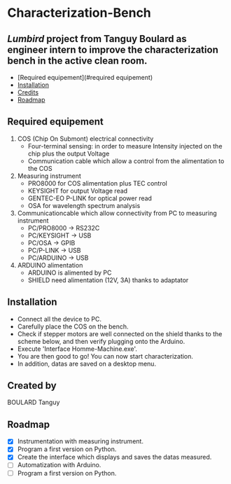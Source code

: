 # Characterization-Bench

## *Lumbird* project from **Tanguy Boulard** as engineer intern to improve the characterization bench in the active clean room.

  - [Required equipement](#required equipement)
  - [Installation](#installation)
  - [Credits](#credits)
  - [Roadmap](#roadmap)

## Required equipement

1. COS (Chip On Submont) electrical connectivity
	- Four-terminal sensing: in order to measure Intensity injected on the chip plus the output Voltage
	- Communication cable which allow a control from the alimentation to the COS
2. Measuring instrument
	- PRO8000 for COS alimentation plus TEC control
	- KEYSIGHT for output Voltage read
	- GENTEC-EO P-LINK for optical power read
	- OSA for wavelength spectrum analysis
3. Communicationcable which allow connectivity from PC to measuring instrument
	- PC/PRO8000 -> RS232C
	- PC/KEYSIGHT -> USB
	- PC/OSA -> GPIB
	- PC/P-LINK -> USB
	- PC/ARDUINO -> USB
4. ARDUINO alimentation
	- ARDUINO is alimented by PC
	- SHIELD need alimentation (12V, 3A) thanks to adaptator

## Installation

  * Connect all the device to PC.  
  * Carefully place the COS on the bench.  
  * Check if stepper motors are well connected on the shield thanks to the scheme below,  and then verify plugging onto the Arduino.  
  * Execute 'Interface Homme-Machine.exe'.
  * You are then good to go! You can now start characterization. 
  * In addition, datas are saved on a desktop menu.

## Created by

BOULARD Tanguy 

## Roadmap

  - [x] Instrumentation with measuring instrument.
  - [x] Program a first version on Python.
  - [x] Create the interface which displays and saves the datas measured.
  - [ ] Automatization with Arduino.
  - [ ] Program a first version on Python.
